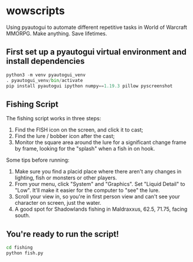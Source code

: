 # wowscripts
Using pyautogui to automate different repetitive tasks in World of Warcraft MMORPG. Make anything. Save lifetimes.

## First set up a pyautogui virtual environment and install dependencies

```python
python3 -m venv pyautogui_venv
. pyautogui_venv/bin/activate
pip install pyautogui ipython numpy==1.19.3 pillow pyscreenshot
```

## Fishing Script

The fishing script works in three steps:

1. Find the FISH icon on the screen, and click it to cast;
1. Find the lure / bobber icon after the cast;
3. Monitor the square area around the lure for a significant change frame by frame, looking for the "splash" when a fish in on hook.

Some tips before running:

1. Make sure you find a placid place where there aren't any changes in lighting, fish or monsters or other players.
1. From your menu, click "System" and "Graphics". Set "Liquid Detail" to "Low". It'll make it easier for the computer to "see" the lure.
1. Scroll your view in, so you're in first person view and can't see your character on screen, just the water.
1. A good spot for Shadowlands fishing in Maldraxxus, 62.5, 71.75, facing south.

## You're ready to run the script!

```bash
cd fishing
python fish.py
```
